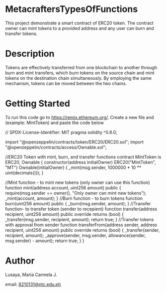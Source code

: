 # MetacraftersTypesOfFunctions
This project demonstrate a smart contract of ERC20 token. The contract owner can mint tokens to a provided address and any user can burn and transfer tokens.

# Description
Tokens are effectively transferred from one blockchain to another through burn and mint transfers, which burn tokens on the source chain and mint tokens on the destination chain simultaneously. By employing the same mechanism, tokens can be moved between the two chains.

# Getting Started
To run this code go to https://remix.ethereum.org/. Create a new file and (example: MintToken) and paste the code below

// SPDX-License-Identifier: MIT
pragma solidity ^0.8.0;

import "@openzeppelin/contracts/token/ERC20/ERC20.sol";
import "@openzeppelin/contracts/access/Ownable.sol";

//ERC20 Token with mint, burn, and transfer functions
contract MintToken is ERC20, Ownable {
    constructor(address initialOwner) ERC20("MintToken", "MT") Ownable(initialOwner) {
        _mint(msg.sender, 1000000 * 10 ** uint(decimals()));
    }

//Mint function - to mint new tokens (only owner can use this function)
    function mint(address account, uint256 amount) public {
        require(msg.sender == owner(), "Only owner can mint new tokens");
        _mint(account, amount);
    }
//Burn function - to burn tokens
    function burn(uint256 amount) public {
        _burn(msg.sender, amount);
    }
//Transfer function- to transfer token (sender to recepient)
    function transfer(address recipient, uint256 amount) public override returns (bool) {
        _transfer(msg.sender, recipient, amount);
        return true;
    }
//Transfer tokens with approval from sender
    function transferFrom(address sender, address recipient, uint256 amount) public override returns (bool) {
        _transfer(sender, recipient, amount);
        _approve(sender, msg.sender, allowance(sender, msg.sender) - amount);
        return true;
    }
}


# Author
Lusaya, Maria Carmela J.

email: 8210131@ntc.edu.ph
